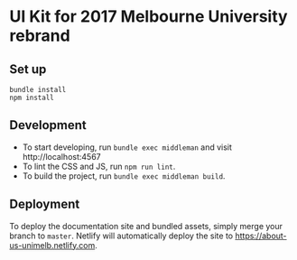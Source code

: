 # UI Kit for 2017 Melbourne University rebrand

## Set up

```
bundle install
npm install
```

## Development

- To start developing, run `bundle exec middleman` and visit http://localhost:4567
- To lint the CSS and JS, run `npm run lint`.
- To build the project, run `bundle exec middleman build`.

## Deployment

To deploy the documentation site and bundled assets, simply merge your branch to `master`. Netlify will automatically deploy the site to https://about-us-unimelb.netlify.com.
